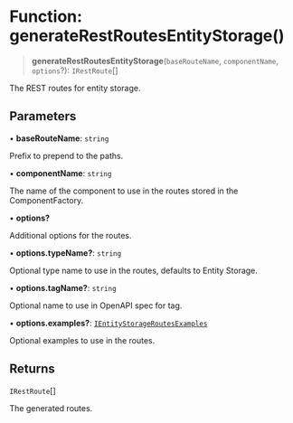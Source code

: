 # Function: generateRestRoutesEntityStorage()

> **generateRestRoutesEntityStorage**(`baseRouteName`, `componentName`, `options`?): `IRestRoute`[]

The REST routes for entity storage.

## Parameters

• **baseRouteName**: `string`

Prefix to prepend to the paths.

• **componentName**: `string`

The name of the component to use in the routes stored in the ComponentFactory.

• **options?**

Additional options for the routes.

• **options.typeName?**: `string`

Optional type name to use in the routes, defaults to Entity Storage.

• **options.tagName?**: `string`

Optional name to use in OpenAPI spec for tag.

• **options.examples?**: [`IEntityStorageRoutesExamples`](../interfaces/IEntityStorageRoutesExamples.md)

Optional examples to use in the routes.

## Returns

`IRestRoute`[]

The generated routes.
